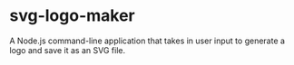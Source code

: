 # svg-logo-maker
A Node.js command-line application that takes in user input to generate a logo and save it as an SVG file. 
